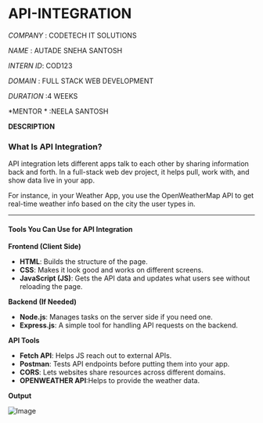 # API-INTEGRATION
*COMPANY* : CODETECH IT SOLUTIONS

*NAME* : AUTADE SNEHA SANTOSH

*INTERN ID*: COD123

*DOMAIN* : FULL STACK WEB DEVELOPMENT

*DURATION* :4 WEEKS

*MENTOR * :NEELA SANTOSH


**DESCRIPTION**

### What Is API Integration?

API integration lets different apps talk to each other by sharing information back and forth. In a full-stack web dev project, it helps pull, work with, and show data live in your app.

For instance, in your Weather App, you use the OpenWeatherMap API to get real-time weather info based on the city the user types in.

---

#### Tools You Can Use for API Integration

**Frontend (Client Side)**  

- **HTML**: Builds the structure of the page.  
- **CSS**: Makes it look good and works on different screens.  
- **JavaScript (JS)**: Gets the API data and updates what users see without reloading the page.  

**Backend (If Needed)**  

- **Node.js**: Manages tasks on the server side if you need one.  
- **Express.js**: A simple tool for handling API requests on the backend.  

**API Tools**  

- **Fetch API**: Helps JS reach out to external APIs.  
- **Postman**: Tests API endpoints before putting them into your app.  
- **CORS**: Lets websites share resources across different domains.
- **OPENWEATHER API**:Helps to provide the weather data.


**Output**

![Image](https://github.com/user-attachments/assets/e5c36d74-acdb-4149-9feb-6159550dedf3)



